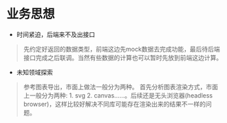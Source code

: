 # 业务思想
- 时间紧迫，后端来不及出接口
> 先约定好返回的数据类型，前端这边先mock数据去完成功能，最后待后端接口完成之后联调。当然有些数据的计算也可以暂时先放到前端这边计算。
- 未知领域探索
> 参考图表导出，市面上做法一般分为两种。
首先分析图表渲染方式，市面上一般分为两种: 1. svg 2. canvas……。后续还是无头浏览器(headless browser)，这样比较好解决不同库可能存在渲染出来的结果不一样的问题。
